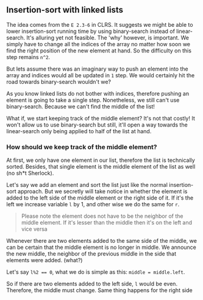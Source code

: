 ## Insertion-sort with linked lists

The idea comes from the `E 2.3-6` in CLRS. It suggests we might be able to lower insertion-sort running time by using binary-search instead of linear-search. It's alluring yet not feasible.
The 'why' however, is important. We simply have to change all the indices of the array no matter how soon we find the right position of the new element at hand. So the difficulty on this step remains `n^2`.

But lets assume there was an imaginary way to push an element into the array and indices would all be updated in `1` step. We would certainly hit the road towards binary-search wouldn't we?

As you know linked lists do not bother with indices, therefore pushing an element is going to take a single step. Nonetheless, we still can't use binary-search. Because we can't find the middle of the list!

What if, we start keeping track of the middle element? It's not that costly! It won't allow us to use binary-search but still, it'll open a way towards the linear-search only being applied to half of the list at hand.

### How should we keep track of the middle element?

At first, we only have one element in our list, therefore the list is technically sorted. Besides, that single element is the middle element of the list as well (no sh\*t Sherlock).

Let's say we add an element and sort the list just like the normal insertion-sort approach. But we secretly will take notice in whether the element is added to the left side of the middle element or the right side of it. If it's the left we increase variable `l` by 1, and other wise we do the same for `r`.

> Please note the element does not have to be the neighbor of the middle element. If it's lesser than the middle then it's on the left and vice versa

Whenever there are two elements added to the same side of the middle, we can be certain that the middle element is no longer in middle. We announce the new middle, the neighbor of the previous middle in the side that elements were added. (what?)

Let's say `l%2 == 0`, what we do is simple as this: `middle = middle.left`.

So if there are two elements added to the left side, `l` would be even. Therefore, the middle must change. Same thing happens for the right side
